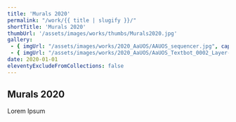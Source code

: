 ```yaml
---
title: 'Murals 2020'
permalink: "/work/{{ title | slugify }}/"
shortTitle: 'Murals 2020'
thumbUrl: '/assets/images/works/thumbs/Murals2020.jpg'
gallery:
 - { imgUrl: "/assets/images/works/2020_AaUOS/AAUOS_sequencer.jpg", caption: "" }
 - { imgUrl: "/assets/images/works/2020_AaUOS/AaUOS_Textbot_0002_Layer-20.jpg", caption: "" }
date: 2020-01-01
eleventyExcludeFromCollections: false
---
```



<div class="Grid Grid--gutters Grid--full large-Grid--fit">
  <div class="Grid-cell">
    <div class='headerGroup'>
      <h2>Murals 2020</h2>
      <p>Lorem Ipsum</p>
    </div>
  </div>
</div>